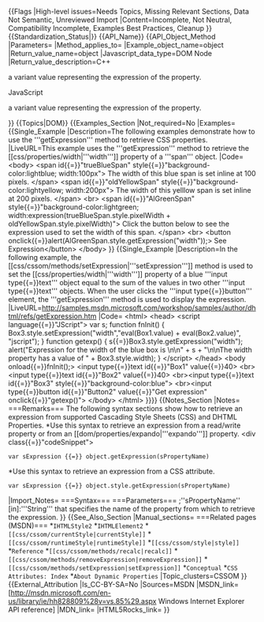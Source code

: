 {{Flags
|High-level issues=Needs Topics, Missing Relevant Sections, Data Not Semantic, Unreviewed Import
|Content=Incomplete, Not Neutral, Compatibility Incomplete, Examples Best Practices, Cleanup
}}
{{Standardization_Status|}}
{{API_Name}}
{{API_Object_Method
|Parameters=
|Method_applies_to=
|Example_object_name=object
|Return_value_name=object
|Javascript_data_type=DOM Node
|Return_value_description=C++

a variant value representing the expression of the property.

JavaScript

a variant value representing the expression of the property.


}}
{{Topics|DOM}}
{{Examples_Section
|Not_required=No
|Examples={{Single_Example
|Description=The following examples demonstrate how to use the '''getExpression''' method to retrieve CSS properties.
|LiveURL=This example uses the '''getExpression''' method to retrieve the [[css/properties/width|'''width''']] property of a '''span''' object.
|Code=
&lt;body&gt;
&lt;span id{{=}}"trueBlueSpan" 
    style{{=}}"background-color:lightblue; width:100px"&gt;
    The width of this blue span is set inline at 100 pixels.
&lt;/span&gt;
&lt;span id{{=}}"oldYellowSpan" style{{=}}"background-color:lightyellow; 
    width:200px"&gt;
    The width of this yelllow span is set inline at 200 pixels.
&lt;/span&gt;
&lt;br&gt;
&lt;span id{{=}}"AlGreenSpan" style{{=}}"background-color:lightgreen; 
    width:expression(trueBlueSpan.style.pixelWidth + 
    oldYellowSpan.style.pixelWidth)"&gt;
    Click the button below to see the expression used to set 
    the width of this span.
&lt;/span&gt;
&lt;br&gt;
&lt;button onclick{{=}}alert(AlGreenSpan.style.getExpression("width"));&gt;
    See Expression&lt;/button&gt;
&lt;/body&gt;
}}
{{Single_Example
|Description=In the following example, the [[css/cssom/methods/setExpression|'''setExpression''']] method is used to set the [[css/properties/width|'''width''']] property of a blue '''input type{{=}}text''' object equal to the sum of the values in two other '''input type{{=}}text''' objects.  When the user clicks the '''input type{{=}}button''' element, the '''getExpression''' method is used to display the expression.
|LiveURL=http://samples.msdn.microsoft.com/workshop/samples/author/dhtml/refs/getExpression.htm
|Code=
&lt;html&gt;
&lt;head&gt;
&lt;script language{{=}}"JScript"&gt;
var s;
function fnInit() {
Box3.style.setExpression("width","eval(Box1.value) + eval(Box2.value)",
"jscript");
}
function getexp() {
s{{=}}Box3.style.getExpression("width");
alert("Expression for the width of the blue box is \n\n" + s + 
"\n\nThe width property has a value of " + Box3.style.width);
}
&lt;/script&gt;
&lt;/head&gt;
&lt;body onload{{=}}fnInit();&gt;
&lt;input type{{=}}text id{{=}}"Box1" value{{=}}40&gt;
&lt;br&gt;&lt;input type{{=}}text id{{=}}"Box2" value{{=}}40&gt;
&lt;br&gt;&lt;input type{{=}}text id{{=}}"Box3" style{{=}}"background-color:blue"&gt;
&lt;br&gt;&lt;input type{{=}}button id{{=}}"Button2" value{{=}}"Get expression" onclick{{=}}"getexp()"&gt;
&lt;/body&gt;
&lt;/html&gt;
}}}}
{{Notes_Section
|Notes=
===Remarks===
The following syntax sections show how to retrieve an expression from supported Cascading Style Sheets (CSS) and DHTML Properties.
*Use this syntax to retrieve an expression from a read/write property or from an [[dom/properties/expando|'''expando''']] property. <div class{{=}}"codeSnippet">
<pre xml:space{{=}}"preserve"><code>var sExpression {{=}} object.getExpression(sPropertyName)</code></pre>
</div>
*Use this syntax to retrieve an expression from a CSS attribute. <div class{{=}}"codeSnippet">
<pre xml:space{{=}}"preserve"><code>var sExpression {{=}} object.style.getExpression(sPropertyName)</code></pre>
</div>

|Import_Notes=
===Syntax===
===Parameters===
;''sPropertyName'' [in]:'''String''' that specifies the name of the property from which to retrieve the expression.
}}
{{See_Also_Section
|Manual_sections=
===Related pages (MSDN)===
*<code>IHTMLStyle2</code>
*<code>IHTMLElement2</code>
*<code>[[css/cssom/currentStyle|currentStyle]]</code>
*<code>[[css/cssom/runtimeStyle|runtimeStyle]]</code>
*<code>[[css/cssom/style|style]]</code>
*<code>Reference</code>
*<code>[[css/cssom/methods/recalc|recalc]]</code>
*<code>[[css/cssom/methods/removeExpression|removeExpression]]</code>
*<code>[[css/cssom/methods/setExpression|setExpression]]</code>
*<code>Conceptual</code>
*<code>CSS Attributes: Index</code>
*<code>About Dynamic Properties</code>
|Topic_clusters=CSSOM
}}
{{External_Attribution
|Is_CC-BY-SA=No
|Sources=MSDN
|MSDN_link=[http://msdn.microsoft.com/en-us/library/ie/hh828809%28v=vs.85%29.aspx Windows Internet Explorer API reference]
|MDN_link=
|HTML5Rocks_link=
}}